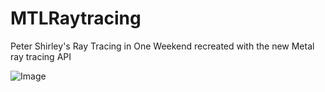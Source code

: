# MTLRaytracing

Peter Shirley's Ray Tracing in One Weekend recreated with the new Metal ray tracing API 

![Image](myimage)
